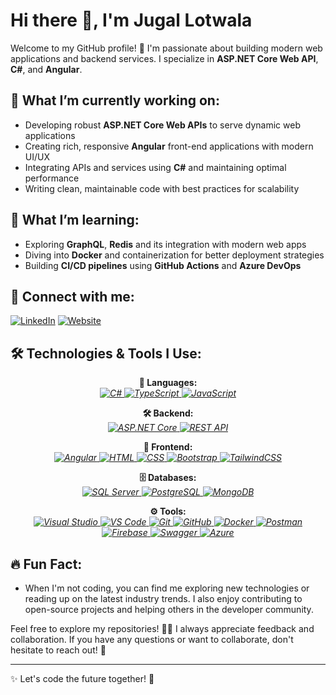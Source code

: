 # Hi there 👋, I'm Jugal Lotwala 

Welcome to my GitHub profile! 🚀 I'm passionate about building modern web applications and backend services. I specialize in **ASP.NET Core Web API**, **C#**, and **Angular**. 

## 🔭 What I’m currently working on:
- Developing robust **ASP.NET Core Web APIs** to serve dynamic web applications
- Creating rich, responsive **Angular** front-end applications with modern UI/UX
- Integrating APIs and services using **C#** and maintaining optimal performance
- Writing clean, maintainable code with best practices for scalability

## 🌱 What I’m learning:
- Exploring **GraphQL**, **Redis** and its integration with modern web apps
- Diving into **Docker** and containerization for better deployment strategies
- Building **CI/CD pipelines** using **GitHub Actions** and **Azure DevOps**

## 🔗 Connect with me:
[![LinkedIn](https://img.shields.io/badge/LinkedIn-0A66C2?style=for-the-badge&logo=linkedin&logoColor=white)](https://www.linkedin.com/in/jugal-lotwala-699745200/)
[![Website](https://img.shields.io/badge/Portfolio-000000?style=for-the-badge&logo=Google-Chrome&logoColor=white)](https://your-website.com)

## 🛠️ Technologies & Tools I Use:

<p align="center">
  <b>🔧 Languages:</b><br>
  <i>
    <a href="https://learn.microsoft.com/en-us/dotnet/csharp/" target="_blank">
      <img src="https://img.shields.io/badge/C%23-9B4B96?style=for-the-badge&logo=csharp&logoColor=white" alt="C#" />
    </a>
    <a href="https://www.typescriptlang.org/" target="_blank">
      <img src="https://img.shields.io/badge/TypeScript-3178C6?style=for-the-badge&logo=typescript&logoColor=white" alt="TypeScript" />
    </a>
    <a href="https://developer.mozilla.org/en-US/docs/Web/JavaScript" target="_blank">
      <img src="https://img.shields.io/badge/JavaScript-F7DF1E?style=for-the-badge&logo=javascript&logoColor=black" alt="JavaScript" />
    </a>
  </i>
</p>

<p align="center">
  <b>🛠️ Backend:</b><br>
  <i>
    <a href="https://dotnet.microsoft.com/apps/aspnet" target="_blank">
      <img src="https://img.shields.io/badge/ASP.NET%20Core-512BD4?style=for-the-badge&logo=aspdotnetcore&logoColor=white" alt="ASP.NET Core" />
    </a>
    <a href="https://www.redhat.com/en/topics/api/what-is-a-rest-api" target="_blank">
      <img src="https://img.shields.io/badge/RESTful%20API-2B2D42?style=for-the-badge&logo=api&logoColor=white" alt="REST API" />
    </a>
  </i>
</p>

<p align="center">
  <b>🔗 Frontend:</b><br>
  <i>
    <a href="https://angular.io/" target="_blank">
      <img src="https://img.shields.io/badge/Angular-DD0031?style=for-the-badge&logo=angular&logoColor=white" alt="Angular" />
    </a>
    <a href="https://developer.mozilla.org/en-US/docs/Web/HTML" target="_blank">
      <img src="https://img.shields.io/badge/HTML5-E34F26?style=for-the-badge&logo=html5&logoColor=white" alt="HTML" />
    </a>
    <a href="https://developer.mozilla.org/en-US/docs/Web/CSS" target="_blank">
      <img src="https://img.shields.io/badge/CSS3-1572B6?style=for-the-badge&logo=css3&logoColor=white" alt="CSS" />
    </a>
    <a href="https://getbootstrap.com/" target="_blank">
      <img src="https://img.shields.io/badge/Bootstrap-563D7C?style=for-the-badge&logo=bootstrap&logoColor=white" alt="Bootstrap" />
    </a>
    <a href="https://tailwindcss.com/" target="_blank">
      <img src="https://img.shields.io/badge/TailwindCSS-06B6D4?style=for-the-badge&logo=tailwindcss&logoColor=white" alt="TailwindCSS" />
    </a>
  </i>
</p>

<p align="center">
  <b>🗄️ Databases:</b><br>
  <i>
    <a href="https://www.microsoft.com/en-us/sql-server" target="_blank">
      <img src="https://img.shields.io/badge/SQL%20Server-CC2927?style=for-the-badge&logo=microsoft-sql-server&logoColor=white" alt="SQL Server" />
    </a>
    <a href="https://www.postgresql.org/" target="_blank">
      <img src="https://img.shields.io/badge/PostgreSQL-336791?style=for-the-badge&logo=postgresql&logoColor=white" alt="PostgreSQL" />
    </a>
    <a href="https://www.mongodb.com/" target="_blank">
      <img src="https://img.shields.io/badge/MongoDB-47A248?style=for-the-badge&logo=mongodb&logoColor=white" alt="MongoDB" />
    </a>
  </i>
</p>

<p align="center">
  <b>⚙️ Tools:</b><br>
  <i>
    <a href="https://visualstudio.microsoft.com/" target="_blank">
      <img src="https://img.shields.io/badge/Visual%20Studio-5C2D91?style=for-the-badge&logo=visualstudio&logoColor=white" alt="Visual Studio" />
    </a>
    <a href="https://code.visualstudio.com/" target="_blank">
      <img src="https://img.shields.io/badge/VS%20Code-0078D4?style=for-the-badge&logo=visualstudiocode&logoColor=white" alt="VS Code" />
    </a>
    <a href="https://git-scm.com/" target="_blank">
      <img src="https://img.shields.io/badge/Git-F1502F?style=for-the-badge&logo=git&logoColor=white" alt="Git" />
    </a>
    <a href="https://github.com/" target="_blank">
      <img src="https://img.shields.io/badge/GitHub-181717?style=for-the-badge&logo=github&logoColor=white" alt="GitHub" />
    </a>
    <a href="https://www.docker.com/" target="_blank">
      <img src="https://img.shields.io/badge/Docker-2496ED?style=for-the-badge&logo=docker&logoColor=white" alt="Docker" />
    </a>
    <a href="https://www.postman.com/" target="_blank">
      <img src="https://img.shields.io/badge/Postman-FF6C37?style=for-the-badge&logo=postman&logoColor=white" alt="Postman" />
    </a>
    <a href="https://firebase.google.com/" target="_blank">
      <img src="https://img.shields.io/badge/Firebase-FFCA28?style=for-the-badge&logo=firebase&logoColor=black" alt="Firebase" />
    </a>
    <a href="https://swagger.io/" target="_blank">
      <img src="https://img.shields.io/badge/Swagger-85EA2D?style=for-the-badge&logo=swagger&logoColor=white" alt="Swagger" />
    </a>
    <a href="https://azure.microsoft.com/" target="_blank">
      <img src="https://img.shields.io/badge/Azure-0078D4?style=for-the-badge&logo=microsoftazure&logoColor=white" alt="Azure" />
    </a>
  </i>
</p>

## 🔥 Fun Fact:
- When I'm not coding, you can find me exploring new technologies or reading up on the latest industry trends. I also enjoy contributing to open-source projects and helping others in the developer community.

Feel free to explore my repositories! 👨‍💻 I always appreciate feedback and collaboration. If you have any questions or want to collaborate, don't hesitate to reach out! 🤝

---

✨ Let's code the future together! 🚀
